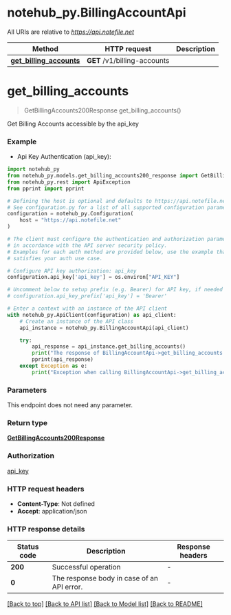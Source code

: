 # notehub_py.BillingAccountApi

All URIs are relative to *https://api.notefile.net*

| Method                                                                | HTTP request                 | Description |
| --------------------------------------------------------------------- | ---------------------------- | ----------- |
| [**get_billing_accounts**](BillingAccountApi.md#get_billing_accounts) | **GET** /v1/billing-accounts |

# **get_billing_accounts**

> GetBillingAccounts200Response get_billing_accounts()

Get Billing Accounts accessible by the api_key

### Example

- Api Key Authentication (api_key):

```python
import notehub_py
from notehub_py.models.get_billing_accounts200_response import GetBillingAccounts200Response
from notehub_py.rest import ApiException
from pprint import pprint

# Defining the host is optional and defaults to https://api.notefile.net
# See configuration.py for a list of all supported configuration parameters.
configuration = notehub_py.Configuration(
    host = "https://api.notefile.net"
)

# The client must configure the authentication and authorization parameters
# in accordance with the API server security policy.
# Examples for each auth method are provided below, use the example that
# satisfies your auth use case.

# Configure API key authorization: api_key
configuration.api_key['api_key'] = os.environ["API_KEY"]

# Uncomment below to setup prefix (e.g. Bearer) for API key, if needed
# configuration.api_key_prefix['api_key'] = 'Bearer'

# Enter a context with an instance of the API client
with notehub_py.ApiClient(configuration) as api_client:
    # Create an instance of the API class
    api_instance = notehub_py.BillingAccountApi(api_client)

    try:
        api_response = api_instance.get_billing_accounts()
        print("The response of BillingAccountApi->get_billing_accounts:\n")
        pprint(api_response)
    except Exception as e:
        print("Exception when calling BillingAccountApi->get_billing_accounts: %s\n" % e)
```

### Parameters

This endpoint does not need any parameter.

### Return type

[**GetBillingAccounts200Response**](GetBillingAccounts200Response.md)

### Authorization

[api_key](../README.md#api_key)

### HTTP request headers

- **Content-Type**: Not defined
- **Accept**: application/json

### HTTP response details

| Status code | Description                                | Response headers |
| ----------- | ------------------------------------------ | ---------------- |
| **200**     | Successful operation                       | -                |
| **0**       | The response body in case of an API error. | -                |

[[Back to top]](#) [[Back to API list]](../README.md#documentation-for-api-endpoints) [[Back to Model list]](../README.md#documentation-for-models) [[Back to README]](../README.md)
